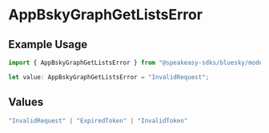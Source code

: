 # AppBskyGraphGetListsError

## Example Usage

```typescript
import { AppBskyGraphGetListsError } from "@speakeasy-sdks/bluesky/models/errors";

let value: AppBskyGraphGetListsError = "InvalidRequest";
```

## Values

```typescript
"InvalidRequest" | "ExpiredToken" | "InvalidToken"
```